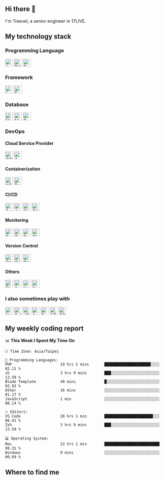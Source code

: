## Hi there 👋

I'm Treevel, a senior engineer in 17LIVE.

## My technology stack

### Programming Language

<div>
  <img src="https://img.shields.io/badge/JavaScript-282C34?logo=javascript" alt="JavaScript logo" title="JavaScript" height="25" />
  <img src="https://img.shields.io/badge/PHP-282C34?logo=php"               alt="PHP logo"        title="PHP"        height="25" />
  <img src="https://img.shields.io/badge/Python-282C34?logo=python"         alt="Python logo"     title="Python"     height="25" />
</div>

### Framework

<div>
  <img src="https://img.shields.io/badge/Laravel-282C34?logo=laravel" alt="Laravel logo" title="Laravel" height="25" />
  <img src="https://img.shields.io/badge/Express-282C34?logo=express" alt="Express logo" title="Express" height="25" />
</div>

### Database

<div>
  <img src="https://img.shields.io/badge/MySQL-282C34?logo=mysql"     alt="MySQL logo"   title="MySQL"   height="25" />
  <img src="https://img.shields.io/badge/MongoDB-282C34?logo=mongodb" alt="MongoDB logo" title="MongoDB" height="25" />
  <img src="https://img.shields.io/badge/Redis-282C34?logo=redis"     alt="Redis logo"   title="Redis"   height="25" />
</div>

### DevOps

<!-- 缺 table-->

#### Cloud Service Provider

<div>
  <img src="https://img.shields.io/badge/GCP-282C34?logo=googlecloud" alt="GCP logo" title="GCP" height="25" />
  <img src="https://img.shields.io/badge/AWS-282C34?logo=amazonaws"   alt="AWS logo" title="AWS" height="25" />
</div>

#### Containerization

<div>
  <img src="https://img.shields.io/badge/K8s-282C34?logo=kubernetes" alt="K8s logo"    title="K8s"    height="25" />
  <img src="https://img.shields.io/badge/Docker-282C34?logo=docker"  alt="Docker logo" title="Docker" height="25" />
</div>

#### CI/CD

<div>
  <img src="https://img.shields.io/badge/Argo-282C34?logo=argo"                    alt="Argo logo"           title="Argo"           height="25" />
  <img src="https://img.shields.io/badge/Jenkins-282C34?logo=jenkins"              alt="Jenkins logo"        title="Jenkins"        height="25" />
  <img src="https://img.shields.io/badge/CircleCI-282C34?logo=circleci"            alt="CircleCI logo"       title="CircleCI"       height="25" />
  <img src="https://img.shields.io/badge/GitHub_Actions-282C34?logo=githubactions" alt="GitHub Actions logo" title="GitHub Actions" height="25" />
</div>

#### Monitoring

<div>
  <img src="https://img.shields.io/badge/Datadog-282C34?logo=datadog"              alt="Datadog logo"          title="Datadog"          height="25" />
  <img src="https://img.shields.io/badge/Garafana-282C34?logo=grafana"             alt="Garafana logo"         title="Garafana"         height="25" />
  <img src="https://img.shields.io/badge/Prometheus-282C34?logo=prometheus"        alt="Prometheus logo"       title="Prometheus"       height="25" />
  <img src="https://img.shields.io/badge/Cloud_Monitoring-282C34?logo=googlecloud" alt="Cloud Monitoring logo" title="Cloud Monitoring" height="25" />
</div>

#### Version Control

<div>
  <img src="https://img.shields.io/badge/Git-282C34?logo=git"             alt="Git logo"       title="Git"       height="25" />
  <img src="https://img.shields.io/badge/GitHub-282C34?logo=github"       alt="GitHub logo"    title="GitHub"    height="25" />
  <img src="https://img.shields.io/badge/Bitbucket-282C34?logo=bitbucket" alt="Bitbucket logo" title="Bitbucket" height="25" />
</div>

#### Others

<div>
  <img src="https://img.shields.io/badge/ELK-282C34?logo=elasticstack" alt="ELK logo"     title="ELK"     height="25" />
  <img src="https://img.shields.io/badge/Ansible-282C34?logo=ansible"  alt="Ansible logo" title="Ansible" height="25" />
  <img src="https://img.shields.io/badge/Vault-282C34?logo=vault"      alt="Vault logo"   title="Vault"   height="25" />
  <img src="https://img.shields.io/badge/Nginx-282C34?logo=nginx"      alt="Nginx logo"   title="Nginx"   height="25" />
</div>

### I also sometimes play with

<div>
  <img src="https://img.shields.io/badge/Vue.js-282C34?logo=vuedotjs"     alt="Vue.js logo"    title="Vue.js"    height="25" />
  <img src="https://img.shields.io/badge/Selenium-282C34?logo=selenium"   alt="Selenium logo"  title="Selenium"  height="25" />
  <img src="https://img.shields.io/badge/JQuery-282C34?logo=jquery"       alt="JQuery logo"    title="JQuery"    height="25" />
  <img src="https://img.shields.io/badge/AngularJS-282C34?logo=angular"   alt="Angular logo"   title="Angular"   height="25" />
  <img src="https://img.shields.io/badge/Bootstrap-282C34?logo=bootstrap" alt="Bootstrap logo" title="Bootstrap" height="25" />
  <img src="https://img.shields.io/badge/HTML-282C34?logo=html5"          alt="HTML logo"      title="HTML"      height="25" />
  <img src="https://img.shields.io/badge/CSS-282C34?logo=css3"            alt="CSS logo"       title="CSS"       height="25" />
</div>

## My weekly coding report

<!--START_SECTION:waka-->
📊 **This Week I Spent My Time On** 

```text
🕑︎ Time Zone: Asia/Taipei

💬 Programming Languages: 
PHP                      19 hrs 2 mins       █████████████████████░░░░   82.11 % 
sh                       3 hrs 9 mins        ███░░░░░░░░░░░░░░░░░░░░░░   13.59 % 
Blade Template           40 mins             █░░░░░░░░░░░░░░░░░░░░░░░░   02.92 % 
Other                    16 mins             ░░░░░░░░░░░░░░░░░░░░░░░░░   01.17 % 
JavaScript               1 min               ░░░░░░░░░░░░░░░░░░░░░░░░░   00.14 % 

🔥 Editors: 
VS Code                  20 hrs 1 min        ██████████████████████░░░   86.41 % 
Zsh                      3 hrs 9 mins        ███░░░░░░░░░░░░░░░░░░░░░░   13.59 % 

💻 Operating System: 
Mac                      23 hrs 1 min        █████████████████████████   99.31 % 
Windows                  9 mins              ░░░░░░░░░░░░░░░░░░░░░░░░░   00.69 % 
```


<!--END_SECTION:waka-->

## Where to find me
